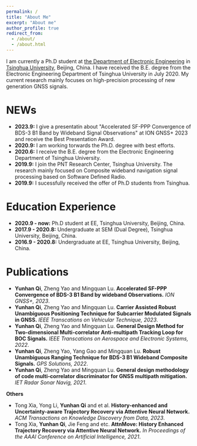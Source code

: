 ```yaml
---
permalink: /
title: "About Me"
excerpt: "About me"
author_profile: true
redirect_from: 
  - /about/
  - /about.html
---
```


I am currently a Ph.D student at [the Department of Electronic Engineering](https://www.tsinghua.edu.cn/publish/eeen/index.html) in [Tsinghua University](https://www.tsinghua.edu.cn/publish/thu2018en/index.html), Beijing, China. I have received the B.E. degree from the Electronic Engineering Department of Tsinghua University in July 2020. My current research mainly focuses on high-precision processing of new generation GNSS signals.


NEWs
======
* **2023.9:** I give a presentatin about "Accelerated SF-PPP Convergence of BDS-3 B1 Band by Wideband Signal Observations" at ION GNSS+ 2023 and receive the Best Presentation Award.
* **2020.9:** I am working torwards the Ph.D. degree with best efforts.
* **2020.6:** I receive the B.E. degree from the Electronic Engineering Department of Tsinghua University.
* **2019.9:** I join the PNT Research Center, Tsinghua University. The research mainly focused on Composite wideband navigation signal processing based on Software Defined Radio.
* **2019.9:** I sucessfully received the offer of Ph.D students from Tsinghua.

Education Experience
======
* **2020.9 - now:** Ph.D student at EE, Tsinghua University, Beijing, China.
* **2017.9 - 2020.8:** Undergraduate at SEM (Dual Degree), Tsinghua University, Beijing, China.
* **2016.9 - 2020.8:** Undergraduate at EE, Tsinghua University, Beijing, China.

Publications
======
* **Yunhan Qi**, Zheng Yao and Mingquan Lu. **Accelerated SF-PPP Convergence of BDS-3 B1 Band by wideband Observations.** *ION GNSS+, 2023*.
* **Yunhan Qi**, Zheng Yao and Mingquan Lu. **Carrier Assisted Robust Unambiguous Positioning Technique for Subcarrier Modulated Signals in GNSS.** *IEEE Transcations on Vehicular Technique, 2023*.
* **Yunhan Qi**, Zheng Yao and Mingquan Lu. **General Design Method for Two-dimensional Multi-correlator Anti-multipath Tracking Loop for BOC Signals.** *IEEE Transcations on Aerospace and Electronic Systems, 2022*.
* **Yunhan Qi**, Zheng Yao, Yang Gao and Mingquan Lu. **Robust Unambiguous Ranging Technique for BDS-3 B1 Wideband Composite Signals.** *GPS Solutions, 2022*.
* **Yunhan Qi**, Zheng Yao and Mingquan Lu. **General design methodology of code multi‐correlator discriminator for GNSS multipath mitigation.** *IET Radar Sonar Navig, 2021*.

**Others**
* Tong Xia, Yong Li, **Yunhan Qi** and et al. **History-enhanced and Uncertainty-aware Trajectory Recovery via Attentive Neural Network.** *ACM Transactions on Knowledge Discovery from Data, 2023*.
* Tong Xia, **Yunhan Qi**, Jie Feng and etc. **AttnMove: History Enhanced Trajectory Recovery via Attentive Neural Network.** *In Proceedings of the AAAI Conference on Artificial Intelligence, 2021*.
